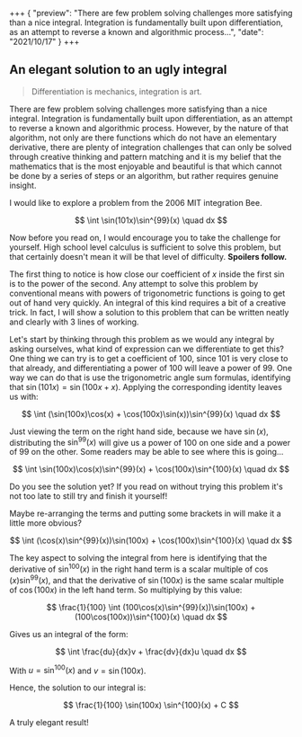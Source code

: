 +++
{
    "preview": "There are few problem solving challenges more satisfying than a nice integral. Integration is fundamentally built upon differentiation, as an attempt to reverse a known and algorithmic process...",
    "date": "2021/10/17"
}
+++

## An elegant solution to an ugly integral

> Differentiation is mechanics, integration is art.

There are few problem solving challenges more satisfying than a nice integral. Integration is fundamentally built upon differentiation, as an attempt to reverse a known and algorithmic process. However, by the nature of that algorithm, not only are there functions which do not have an elementary derivative, there are plenty of integration challenges that can only be solved through creative thinking and pattern matching and it is my belief that the mathematics that is the most enjoyable and beautiful is that which cannot be done by a series of steps or an algorithm, but rather requires genuine insight.

I would like to explore a problem from the 2006 MIT integration Bee.

<span class="math display">
$$
    \int \sin(101x)\sin^{99}(x) \quad dx
$$
</span>

Now before you read on, I would encourage you to take the challenge for yourself. High school level calculus is sufficient to solve this problem, but that certainly doesn't mean it will be that level of difficulty. **Spoilers follow.**

The first thing to notice is how close our coefficient of <span class="math inline">$x$</span> inside the first <span class="math inline">$\sin$</span> is to the power of the second. Any attempt to solve this problem by conventional means with powers of trigonometric functions is going to get out of hand very quickly. An integral of this kind requires a bit of a creative trick. In fact, I will show a solution to this problem that can be written neatly and clearly with 3 lines of working.

Let's start by thinking through this problem as we would any integral by asking ourselves, what kind of expression can we differentiate to get this? One thing we can try is to get a coefficient of <span class="math inline">$100$</span>, since <span class="math inline">$101$</span> is very close to that already, and differentiating a power of <span class="math inline">$100$</span> will leave a power of <span class="math inline">$99$</span>. One way we can do that is use the trigonometric angle sum formulas, identifying that <span class="math inline">$\sin(101x) = \sin(100x + x)$</span>. Applying the corresponding identity leaves us with:

<span class="math display">
$$
    \int (\sin(100x)\cos(x) + \cos(100x)\sin(x))\sin^{99}(x) \quad dx
$$
</span>

Just viewing the term on the right hand side, because we have <span class="math inline">$\sin(x)$</span>, distributing the <span class="math inline">$\sin^{99}(x)$</span> will give us a power of <span class="math inline">$100$</span> on one side and a power of 99 on the other. Some readers may be able to see where this is going...

<span class="math display">
$$
    \int \sin(100x)\cos(x)\sin^{99}(x) + \cos(100x)\sin^{100}(x) \quad dx
$$
</span>

Do you see the solution yet? If you read on without trying this problem it's not too late to still try and finish it yourself!

Maybe re-arranging the terms and putting some brackets in will make it a little more obvious?

<span class="math display">
$$
    \int (\cos(x)\sin^{99}(x))\sin(100x) + \cos(100x)\sin^{100}(x) \quad dx
$$
</span>

The key aspect to solving the integral from here is identifying that the derivative of <span class="math inline">$\sin^{100}(x)$</span> in the right hand term is a scalar multiple of <span class="math inline">$\cos(x)\sin^{99}(x)$</span>, and that the derivative of <span class="math inline">$\sin(100x)$</span> is the same scalar multiple of <span class="math inline">$\cos(100x)$</span> in the left hand term. So multiplying by this value:

<span class="math display">
$$
    \frac{1}{100} \int (100\cos(x)\sin^{99}(x))\sin(100x) + (100\cos(100x))\sin^{100}(x) \quad dx
$$
</span>

Gives us an integral of the form:

<span class="math display">
$$
    \int \frac{du}{dx}v + \frac{dv}{dx}u \quad dx
$$
</span>

With <span class="math inline">$u = \sin^{100}(x)$</span> and <span class="math inline">$v = \sin(100x)$</span>.

Hence, the solution to our integral is:

<span class="math display">
$$
    \frac{1}{100} \sin(100x) \sin^{100}(x) + C
$$
</span>

A truly elegant result!

